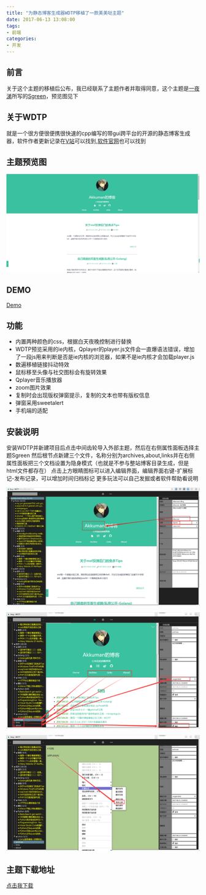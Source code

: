 ```yaml
---
title: "为静态博客生成器WDTP移植了一款美美哒主题"
date: 2017-06-13 13:08:00
tags:
- 前端
categories:
- 开发
---
```


## 前言
关于这个主题的移植后公布，我已经联系了主题作者并取得同意，这个主题是[一夜涕](http://yiyeti.cc/)所写的[Sgreen](http://yiyeti.cc/zheteng/132.html)，预览图见下

<!--more-->

## 关于WDTP
就是一个很方便很便携很快速的cpp编写的带gui跨平台的开源的静态博客生成器，软件作者更新记录在[V站](https://www.v2ex.com/t/338138)可以找到,[软件官网](http://underwaysoft.com/works/wdtp/index.html)也可以找到

## 主题预览图

![enter description here](https://raw.githubusercontent.com/akkuman/pic/master/pic/2021/8/6ed3787f957975a62f004c6cbc7ffff9..png)


## DEMO
[Demo](http://akkuman.pancakeapps.com/)

## 功能
- 内置两种颜色的css，根据白天夜晚控制进行替换
- WDTP预览采用的ie内核，Qplayer的player.js文件会一直爆语法错误，增加了一段js用来判断是否是ie内核的浏览器，如果不是ie内核才会加载player.js
- 数遍移植链接抖动特效
- 鼠标移至头像与社交图标会有旋转效果
- Qplayer音乐播放器
- zoom图片效果
- 复制时会出现版权弹窗提示，复制的文本也带有版权信息
- 弹窗采用sweetalert
- 手机端的适配

## 安装说明
安装WDTP并新建项目后点击中间齿轮导入外部主题，然后在右侧属性面板选择主题Sgreen
然后根节点新建三个文件，名称分别为archives,about,links并在右侧属性面板把三个文档设置为隐身模式（也就是不参与整站博客目录生成，但是html文件都存在）
点击上方眼睛图标可以进入编辑界面，编辑界面右键-扩展标记-发布记录，可以增加时间归档标记
更多玩法可以自己发掘或者软件帮助看说明

![enter description here](https://raw.githubusercontent.com/akkuman/pic/master/pic/2021/8/facdd70464c2c0cbe9c8b383fc0f2977..png)

![enter description here](https://raw.githubusercontent.com/akkuman/pic/master/pic/2021/8/4f371c18ebb24f2247c4278a1b1dfa97..png)

![enter description here](https://raw.githubusercontent.com/akkuman/pic/master/pic/2021/8/da708e3e14d3cf62b2b56a5d5c5b7a9d..png)

## 主题下载地址
[点击我下载](http://git.oschina.net/Akkuman/wdtpSgreen/raw/master/wdtpSgreen.wtpl)